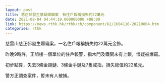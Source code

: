 ```yaml
---
layout: post
title: 慈正邨發生懷疑爆竊案　有住戶報稱損失約22萬元
date: 2021-08-04 04:44:19.000000000 +08:00
link: https://news.rthk.hk/rthk/ch/component/k2/1604116-20210804.htm
categories: rthk
---
```


慈雲山慈正邨發生爆竊案，一名住戶報稱損失約22萬元金飾。

昨晚9時許，正旭樓一個單位的住戶報警，指木門及鐵閘未有上鎖，懷疑被爆竊。

初步點算，失去3條金頸鏈、3條金手鏈及7隻戒指，損失總值約22萬元。

警方正調查案件，暫未有人被捕。

